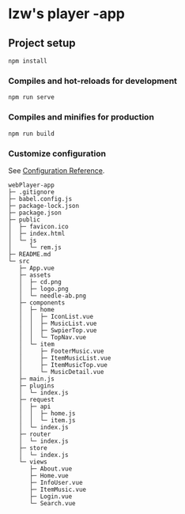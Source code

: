 # lzw's player -app

## Project setup
```
npm install
```

### Compiles and hot-reloads for development
```
npm run serve
```

### Compiles and minifies for production
```
npm run build
```

### Customize configuration
See [Configuration Reference](https://cli.vuejs.org/config/).

```
webPlayer-app
├─ .gitignore
├─ babel.config.js
├─ package-lock.json
├─ package.json
├─ public
│  ├─ favicon.ico
│  ├─ index.html
│  └─ js
│     └─ rem.js
├─ README.md
└─ src
   ├─ App.vue
   ├─ assets
   │  ├─ cd.png
   │  ├─ logo.png
   │  └─ needle-ab.png
   ├─ components
   │  ├─ home
   │  │  ├─ IconList.vue
   │  │  ├─ MusicList.vue
   │  │  ├─ SwpierTop.vue
   │  │  └─ TopNav.vue
   │  └─ item
   │     ├─ FooterMusic.vue
   │     ├─ ItemMusicList.vue
   │     ├─ ItemMusicTop.vue
   │     └─ MusicDetail.vue
   ├─ main.js
   ├─ plugins
   │  └─ index.js
   ├─ request
   │  ├─ api
   │  │  ├─ home.js
   │  │  └─ item.js
   │  └─ index.js
   ├─ router
   │  └─ index.js
   ├─ store
   │  └─ index.js
   └─ views
      ├─ About.vue
      ├─ Home.vue
      ├─ InfoUser.vue
      ├─ ItemMusic.vue
      ├─ Login.vue
      └─ Search.vue

```
